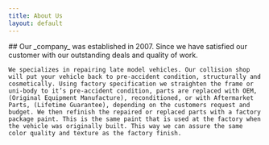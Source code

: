 ```yaml
---
title: About Us
layout: default
---
```


<section>
	## Our _company_ was established in 2007. Since we have satisfied our customer with our outstanding deals and quality of work.


	We specializes in repairing late model vehicles. Our collision shop will put your vehicle back to pre-accident condition, structurally and cosmetically. Using factory specification we straighten the frame or uni-body to it’s pre-accident condition, parts are replaced with OEM, (Original Equipment Manufacture), reconditioned, or with Aftermarket Parts, (Lifetime Guarantee), depending on the customers request and budget. We then refinish the repaired or replaced parts with a factory package paint. This is the same paint that is used at the factory when the vehicle was originally built. This way we can assure the same color quality and texture as the factory finish.
</section>